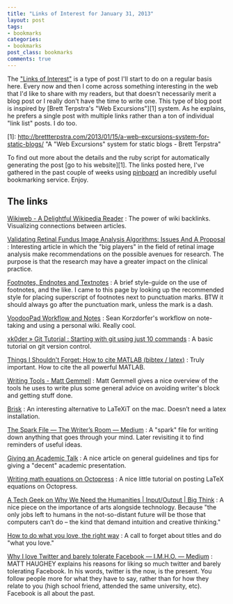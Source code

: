 ```yaml
---
title: "Links of Interest for January 31, 2013"
layout: post
tags:
- bookmarks
categories:
- bookmarks
post_class: bookmarks
comments: true
---
```


The ["Links of Interest"](http://andresmarrugo.net/blog/categories/bookmarks/) is a type of post I'll start to do on a regular basis here. Every now and then I come across something interesting in the web that I'd like to share with my readers, but that doesn't necessarily merit a blog post or I really don't have the time to write one. This type of blog post is inspired by [Brett Terpstra's "Web Excursions"][1] system. As he explains, he prefers a single post with multiple links rather than a ton of individual "link list" posts. I do too.

[1]: http://brettterpstra.com/2013/01/15/a-web-excursions-system-for-static-blogs/ "A "Web Excursions" system for static blogs - Brett Terpstra"

To find out more about the details and the ruby script for automatically generating the post [go to his website][1]. The links posted here, I've gathered in the past couple of weeks using [pinboard](http://pinboard.in/) an incredibly useful bookmarking service. Enjoy.


## The links

[Wikiweb - A Delightful Wikipedia Reader](http://www.wikiwebapp.com/)
: The power of wiki backlinks. Visualizing connections between articles.   


[Validating Retinal Fundus Image Analysis Algorithms: Issues And A Proposal](http://cvip.computing.dundee.ac.uk/papers/TruccoIOVS2013inpress.pdf)
: Interesting article in which the "big players" in the field of retinal image analysis make recommendations on the possible avenues for research. The purpose is that the research may have a greater impact on the clinical practice.    

[Footnotes, Endnotes and Textnotes](http://dictionary2.classic.reference.com/writing/styleguide/footnotes.html)
: A brief style-guide on the use of footnotes, and the like. I came to this page by looking up the recommended style for placing superscript of footnotes next to punctuation marks. BTW it should always go after the punctuation mark, unless the mark is a dash.   

[VoodooPad Workflow and Notes](http://www.seankorzdorfer.com/open_notebook/voodoopad%20workflow%20and%20notes.html#section-why)
: Sean Korzdorfer's workflow on note-taking and using a personal wiki. Really cool.

[xk0der » Git Tutorial : Starting with git using just 10 commands](http://blog.xkoder.com/2008/08/13/git-tutorial-starting-with-git-using-just-10-commands/)
: A basic tutorial on git version control.

[Things I Shouldn't Forget: How to cite MATLAB (bibtex / latex)](http://talmai-oliveira.blogspot.com.es/2011/06/how-to-cite-matlab-bibtex-latex.html)
: Truly important. How to cite the all powerful MATLAB.

[Writing Tools - Matt Gemmell](http://mattgemmell.com/2013/01/15/writing-tools/)
: Matt Gemmell gives a nice overview of the tools he uses to write plus some general advice on avoiding writer's block and getting stuff done.

[Brisk](http://www.chocomoko.com/brisk)
: An interesting alternative to LaTeXiT on the mac. Doesn’t need a latex installation. 

[The Spark File — The Writer’s Room — Medium](https://medium.com/the-writers-room/8d6e7df7ae58)
: A "spark" file for writing down anything that goes through your mind. Later revisiting it to find  reminders of useful ideas.  


[Giving an Academic Talk](http://www.cs.berkeley.edu/~jrs/speaking.html)
: A nice article on general guidelines and tips for giving a "decent" academic presentation.

[Writing math equations on Octopress](http://www.idryman.org/blog/2012/03/10/writing-math-equations-on-octopress/)
: A nice little tutorial on posting LaTeX equations on Octopress.

[A Tech Geek on Why We Need the Humanities | Input/Output | Big Think](http://bigthink.com/rewire/a-tech-geek-on-why-we-need-the-humanities)
: A nice piece on the importance of arts alongside technology. Because "the only jobs left to humans in the not-so-distant future will be those that computers can’t do – the kind that demand intuition and creative thinking."

[How to do what you love, the right way](http://www.elezea.com/2012/12/do-what-you-love/)
: A call to forget about titles and do "what you love."

[Why I love Twitter and barely tolerate Facebook — I.M.H.O. — Medium](https://medium.com/i-m-h-o/52a20d7a17de)
: MATT HAUGHEY explains his reasons for liking so much twitter and barely tolerating Facebook. In his words, twitter is the now, is the present. You follow people more for what they have to say, rather than for how they relate to you (high school friend, attended the same university, etc).  Facebook is all about the past.  

